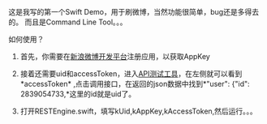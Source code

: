 
这是我写的第一个Swift Demo，用于刷微博，当然功能很简单，bug还是多得去的。
而且是Command Line Tool。。。

如何使用？

1. 首先，你需要在[新浪微博开发平台](http://open.weibo.com/wiki/首页)注册应用，以获取AppKey

2. 接着还需要uid和accessToken，进入[API测试工具](http://open.weibo.com/tools/console?uri=statuses/user_timeline&amp;httpmethod=GET&amp;)，在左侧就可以看到*accessToken*
,点击调用接口，在返回的json数据中找到*"user": {"id": 2839054733,*这里的id就是uid了。

3. 打开RESTEngine.swift，填写kUid,kAppKey,kAccessToken,然后运行。。。